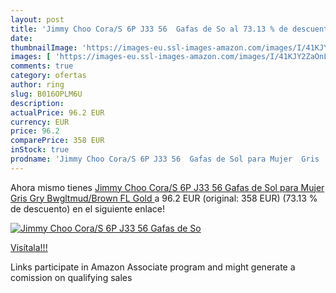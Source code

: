 ```yaml
---
layout: post
title: 'Jimmy Choo Cora/S 6P J33 56  Gafas de So al 73.13 % de descuento'
date: 
thumbnailImage: 'https://images-eu.ssl-images-amazon.com/images/I/41KJY2ZaOnL._SL200_.jpg'
images: [ 'https://images-eu.ssl-images-amazon.com/images/I/41KJY2ZaOnL._SL200_.jpg' ]
comments: true
category: ofertas
author: ring
slug: B016OPLM6U
description:
actualPrice: 96.2 EUR
currency: EUR
price: 96.2
comparePrice: 358 EUR
inStock: true
prodname: 'Jimmy Choo Cora/S 6P J33 56  Gafas de Sol para Mujer  Gris  Gry Bwgltmud/Brown FL Gold '
---
```


Ahora mismo tienes [Jimmy Choo Cora/S 6P J33 56  Gafas de Sol para Mujer  Gris  Gry Bwgltmud/Brown FL Gold ](https://www.amazon.es/dp/B016OPLM6U/?tag=tolees-21) a 96.2 EUR (original: 358 EUR) (73.13 %  de descuento) en el siguiente enlace!

[![Jimmy Choo Cora/S 6P J33 56  Gafas de So](https://images-eu.ssl-images-amazon.com/images/I/41KJY2ZaOnL._SL200_.jpg)](https://www.amazon.es/dp/B016OPLM6U/?tag=tolees-21)

[Visítala!!!](https://www.amazon.es/dp/B016OPLM6U/?tag=tolees-21)

Links participate in Amazon Associate program and might generate a comission on qualifying sales

